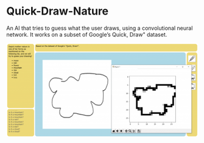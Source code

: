 # Quick-Draw-Nature

An AI that tries to guess what the user draws, using a convolutional neural network.
It works on a subset of Google’s Quick, Draw" dataset.

![alt text](https://github.com/ArmaghanSarvar/Quick-Draw-Nature/blob/master/images/Cloud-1024x501.png)
